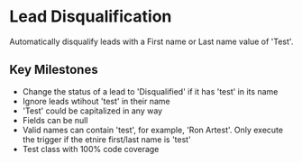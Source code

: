 # Lead Disqualification

Automatically disqualify leads with a First name or Last name value of 'Test'.

## Key Milestones

- Change the status of a lead to 'Disqualified' if it has 'test' in its name
- Ignore leads wtihout 'test' in their name
- 'Test' could be capitalized in any way
- Fields can be null
- Valid names can contain 'test', for example, 'Ron Artest'. Only execute the trigger if the etnire first/last name is 'test'
- Test class with 100% code coverage

